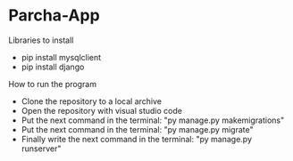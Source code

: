 # Parcha-App

Libraries to install

- pip install mysqlclient
- pip install django

How to run the program

- Clone the repository to a local archive
- Open the repository with visual studio code
- Put the next command in the terminal: "py manage.py makemigrations"
- Put the next command in the terminal: "py manage.py migrate"
- Finally write the next command in the terminal: "py manage.py runserver"
